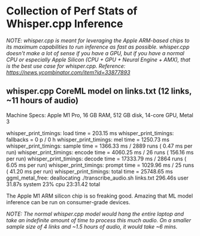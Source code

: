 # Collection of Perf Stats of Whisper.cpp Inference

*NOTE: whisper.cpp is meant for leveraging the Apple ARM-based chips to its maximum capabilities to run inference as fast as possible. whisper.cpp doesn't make a lot of sense if you have a GPU, but if you have a normal CPU or especially Apple Silicon (CPU + GPU + Neural Engine + AMX), that is the best use case for whisper.cpp. Reference: https://news.ycombinator.com/item?id=33877893*

## whisper.cpp CoreML model on links.txt (12 links, ~11 hours of audio)

Machine Specs: Apple M1 Pro, 16 GB RAM, 512 GB disk, 14-core GPU, Metal 3

whisper_print_timings:     load time =   203.15 ms
whisper_print_timings:     fallbacks =   0 p /   0 h
whisper_print_timings:      mel time =  1250.73 ms
whisper_print_timings:   sample time =  1366.33 ms /  2889 runs (    0.47 ms per run)
whisper_print_timings:   encode time =  4060.25 ms /    26 runs (  156.16 ms per run)
whisper_print_timings:   decode time = 17333.79 ms /  2864 runs (    6.05 ms per run)
whisper_print_timings:   prompt time =  1029.96 ms /    25 runs (   41.20 ms per run)
whisper_print_timings:    total time = 25748.65 ms
ggml_metal_free: deallocating
./transcribe_audio.sh links.txt  296.46s user 31.87s system 23% cpu 23:31.42 total

The Apple M1 ARM silicon chip is so freaking good. Amazing that ML model inference can be run on consumer-grade devices.

*NOTE: The normal whisper.cpp model would hang the entire laptop and take an indefinite amount of time to process this much audio. On a smaller sample size of 4 links and ~1.5 hours of audio, it would take ~6 mins.*
